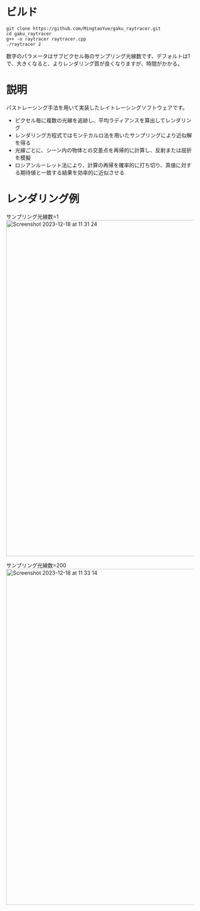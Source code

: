 # ビルド
```
git clone https://github.com/MingtaoYue/gaku_raytracer.git
cd gaku_raytracer
g++ -o raytracer raytracer.cpp
./raytracer 2
```
数字のパラメータはサブピクセル毎のサンプリング光線数です、デフォルトは1で、大きくなると、よりレンダリング質が良くなりますが、時間がかかる。
# 説明
パストレーシング手法を用いて実装したレイトレーシングソフトウェアです。
- ピクセル毎に複数の光線を追跡し、平均ラディアンスを算出してレンダリング
- レンダリング方程式ではモンテカルロ法を用いたサンプリングにより近似解を得る
- 光線ごとに、シーン内の物体との交差点を再帰的に計算し、反射または屈折を模擬
- ロシアンルーレット法により、計算の再帰を確率的に打ち切り、真値に対する期待値と一致する結果を効率的に近似させる
# レンダリング例
サンプリング光線数=1
<img width="900" alt="Screenshot 2023-12-18 at 11 31 24" src="https://github.com/MingtaoYue/gaku_raytracer/assets/127390549/f77e6170-b072-4eda-8bc5-7ecd109e70a0">

サンプリング光線数=200
<img width="900" alt="Screenshot 2023-12-18 at 11 33 14" src="https://github.com/MingtaoYue/gaku_raytracer/assets/127390549/a4146cbb-5048-45f1-b060-89d619ab3c78">




